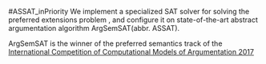 #ASSAT_inPriority
We implement a specialized SAT solver for solving the preferred extensions problem , and configure it on state-of-the-art abstract argumentation algorithm ArgSemSAT(abbr. ASSAT). 

ArgSemSAT is the winner of the preferred semantics track of the [International Competition of Computational Models of Argumentation 2017](http://argumentationcompetition.org/2017/index.html) 
